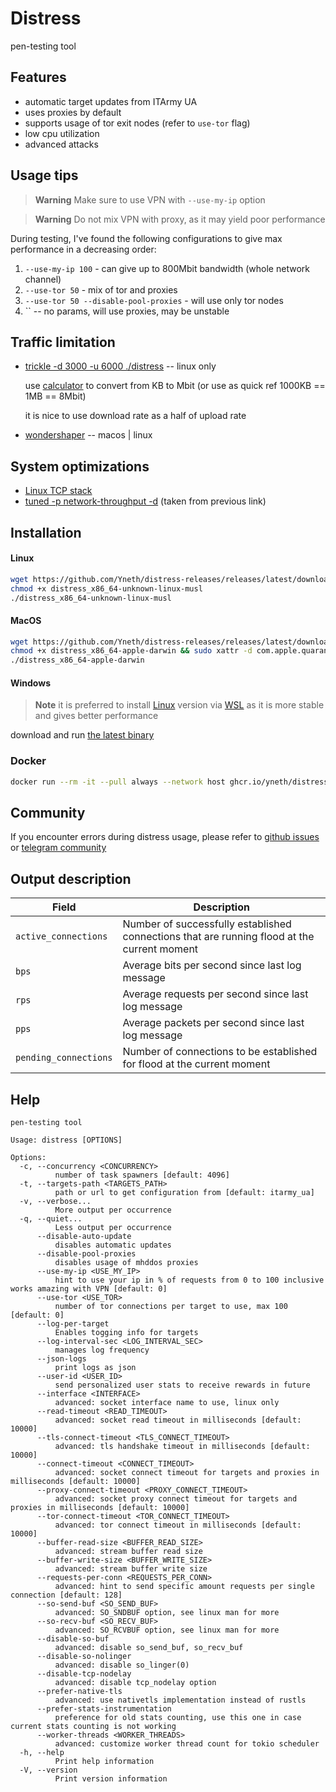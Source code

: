 # Distress
pen-testing tool

Features
-------------

- automatic target updates from ITArmy UA
- uses proxies by default
- supports usage of tor exit nodes (refer to `use-tor` flag)
- low cpu utilization
- advanced attacks

Usage tips
-------------

> **Warning**
> Make sure to use VPN with `--use-my-ip` option

> **Warning**
> Do not mix VPN with proxy, as it may yield poor performance

During testing, I've found the following configurations to give max performance in a decreasing order:

1) `--use-my-ip 100` - can give up to 800Mbit bandwidth (whole network channel)
2) `--use-tor 50` - mix of tor and proxies
3) `--use-tor 50 --disable-pool-proxies` - will use only tor nodes
4) `` -- no params, will use proxies, may be unstable

Traffic limitation
-------------
- [trickle -d 3000 -u 6000 ./distress](https://averagelinuxuser.com/limit-bandwidth-linux/#limiting-the-bandwidth-per-application-with-trickle) -- linux only

  use [calculator](https://www.gbmb.org/kb-to-mbit) to convert from KB to Mbit (or use as quick ref 1000KB == 1MB == 8Mbit)

  it is nice to use download rate as a half of upload rate

- [wondershaper](https://github.com/magnific0/wondershaper) -- macos | linux

System optimizations
-------------
- [Linux TCP stack](https://linux2me.wordpress.com/2018/06/03/tuning-the-tcp-stack-system-administrator/)
- [tuned -p network-throughput -d](https://tuned-project.org/) (taken from previous link)


Installation
-------------

#### Linux

```bash
wget https://github.com/Yneth/distress-releases/releases/latest/download/distress_x86_64-unknown-linux-musl
chmod +x distress_x86_64-unknown-linux-musl
./distress_x86_64-unknown-linux-musl
```

#### MacOS

```bash
wget https://github.com/Yneth/distress-releases/releases/latest/download/distress_x86_64-apple-darwin
chmod +x distress_x86_64-apple-darwin && sudo xattr -d com.apple.quarantine distress_x86_64-apple-darwin
./distress_x86_64-apple-darwin
```

#### Windows

> **Note**
> it is preferred to install [Linux](#linux) version via [WSL](https://docs.microsoft.com/en-us/windows/wsl/install) as it is more stable and gives better performance

download and
run [the latest binary](https://github.com/Yneth/distress-releases/releases/latest/download/distress_x86_64-pc-windows-msvc.exe)


### Docker

```bash
docker run --rm -it --pull always --network host ghcr.io/yneth/distress 
```

Community
-------------

If you encounter errors during distress usage, please refer to [github issues](https://github.com/Yneth/distress/issues) or [telegram community](https://t.me/distress_support)


Output description
-------------
| Field                 | Description
|-----------------------| --- |
| `active_connections`  | Number of successfully established connections that are running flood at the current moment |
| `bps`                 | Average bits per second since last log message                                              |
| `rps`                 | Average requests per second since last log message                                          |
| `pps`                 | Average packets per second since last log message                                           |
| `pending_connections` | Number of connections to be established for flood at the current moment                     |


Help
-------------
```
pen-testing tool

Usage: distress [OPTIONS]

Options:
  -c, --concurrency <CONCURRENCY>
          number of task spawners [default: 4096]
  -t, --targets-path <TARGETS_PATH>
          path or url to get configuration from [default: itarmy_ua]
  -v, --verbose...
          More output per occurrence
  -q, --quiet...
          Less output per occurrence
      --disable-auto-update
          disables automatic updates
      --disable-pool-proxies
          disables usage of mhddos proxies
      --use-my-ip <USE_MY_IP>
          hint to use your ip in % of requests from 0 to 100 inclusive works amazing with VPN [default: 0]
      --use-tor <USE_TOR>
          number of tor connections per target to use, max 100 [default: 0]
      --log-per-target
          Enables togging info for targets
      --log-interval-sec <LOG_INTERVAL_SEC>
          manages log frequency
      --json-logs
          print logs as json
      --user-id <USER_ID>
          send personalized user stats to receive rewards in future
      --interface <INTERFACE>
          advanced: socket interface name to use, linux only
      --read-timeout <READ_TIMEOUT>
          advanced: socket read timeout in milliseconds [default: 10000]
      --tls-connect-timeout <TLS_CONNECT_TIMEOUT>
          advanced: tls handshake timeout in milliseconds [default: 10000]
      --connect-timeout <CONNECT_TIMEOUT>
          advanced: socket connect timeout for targets and proxies in milliseconds [default: 10000]
      --proxy-connect-timeout <PROXY_CONNECT_TIMEOUT>
          advanced: socket proxy connect timeout for targets and proxies in milliseconds [default: 10000]
      --tor-connect-timeout <TOR_CONNECT_TIMEOUT>
          advanced: tor connect timeout in milliseconds [default: 10000]
      --buffer-read-size <BUFFER_READ_SIZE>
          advanced: stream buffer read size
      --buffer-write-size <BUFFER_WRITE_SIZE>
          advanced: stream buffer write size
      --requests-per-conn <REQUESTS_PER_CONN>
          advanced: hint to send specific amount requests per single connection [default: 128]
      --so-send-buf <SO_SEND_BUF>
          advanced: SO_SNDBUF option, see linux man for more
      --so-recv-buf <SO_RECV_BUF>
          advanced: SO_RCVBUF option, see linux man for more
      --disable-so-buf
          advanced: disable so_send_buf, so_recv_buf
      --disable-so-nolinger
          advanced: disable so_linger(0)
      --disable-tcp-nodelay
          advanced: disable tcp_nodelay option
      --prefer-native-tls
          advanced: use nativetls implementation instead of rustls
      --prefer-stats-instrumentation
          preference for old stats counting, use this one in case current stats counting is not working
      --worker-threads <WORKER_THREADS>
          advanced: customize worker thread count for tokio scheduler
  -h, --help
          Print help information
  -V, --version
          Print version information
```
